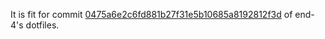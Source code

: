 It is fit for commit [0475a6e2c6fd881b27f31e5b10685a8192812f3d](https://github.com/end-4/dots-hyprland/tree/0475a6e2c6fd881b27f31e5b10685a8192812f3d) of end-4's dotfiles.

